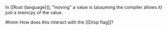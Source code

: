 In [[Rust (language)]], "moving" a value is (assuming the compiler allows it) just a memcpy of the value. 

#hmm How does this interact with the [[Drop flag]]?